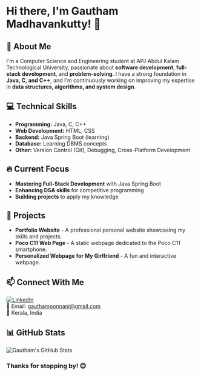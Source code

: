 # Hi there, I'm Gautham Madhavankutty! 👋

## 🚀 About Me
I'm a Computer Science and Engineering student at APJ Abdul Kalam Technological University, passionate about **software development**, **full-stack development**, and **problem-solving**. I have a strong foundation in **Java, C, and C++**, and I'm continuously working on improving my expertise in **data structures, algorithms, and system design**.

## 💻 Technical Skills
- **Programming:** Java, C, C++  
- **Web Development:** HTML, CSS  
- **Backend:** Java Spring Boot (learning)  
- **Database:** Learning DBMS concepts  
- **Other:** Version Control (Git), Debugging, Cross-Platform Development

## 🔥 Current Focus
- **Mastering Full-Stack Development** with Java Spring Boot  
- **Enhancing DSA skills** for competitive programming  
- **Building projects** to apply my knowledge

## 📂 Projects
- **Portfolio Website** - A professional personal website showcasing my skills and projects.
- **Poco C11 Web Page** - A static webpage dedicated to the Poco C11 smartphone.
- **Personalized Webpage for My Girlfriend** - A fun and interactive webpage.

## 📫 Connect With Me
[![LinkedIn](https://img.shields.io/badge/LinkedIn-Connect-blue?style=flat&logo=linkedin)](https://linkedin.com/in/gthm)  
📧 Email: gauthamponnani@gmail.com  
📍 Kerala, India

## 📊 GitHub Stats
![Gautham's GitHub Stats](https://github-readme-stats.vercel.app/api?username=gauthammadhavankutty&show_icons=true&theme=radical)

### Thanks for stopping by! 😊

